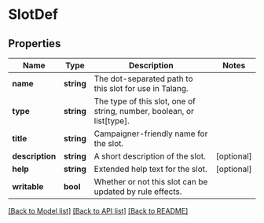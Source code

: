 # SlotDef

## Properties
Name | Type | Description | Notes
------------ | ------------- | ------------- | -------------
**name** | **string** | The dot-separated path to this slot for use in Talang. | 
**type** | **string** | The type of this slot, one of string, number, boolean, or list[type]. | 
**title** | **string** | Campaigner-friendly name for the slot. | 
**description** | **string** | A short description of the slot. | [optional] 
**help** | **string** | Extended help text for the slot. | [optional] 
**writable** | **bool** | Whether or not this slot can be updated by rule effects. | 

[[Back to Model list]](../README.md#documentation-for-models) [[Back to API list]](../README.md#documentation-for-api-endpoints) [[Back to README]](../README.md)


